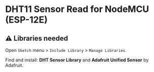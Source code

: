 # DHT11 Sensor Read for NodeMCU (ESP-12E)

## :warning: Libraries needed

Open `Sketch` menu > `Include Library` > `Manage Libraries`.

Find and install:
**DHT Sensor Library** and **Adafruit Unified Sensor** by Adafruit.

